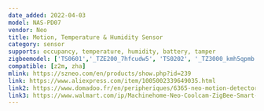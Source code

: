 ```yaml
---
date_added: 2022-04-03
model: NAS-PD07
vendor: Neo 
title: Motion, Temperature & Humidity Sensor
category: sensor
supports: occupancy, temperature, humidity, battery, tamper
zigbeemodel: ['TS0601','_TZE200_7hfcudw5', 'TS0202', '_TZ3000_kmh5qpmb']
compatible: [z2m, zha]
mlink: https://szneo.com/en/products/show.php?id=239
link: https://www.aliexpress.com/item/1005002339649035.html
link2: https://www.domadoo.fr/en/peripheriques/6365-neo-motion-detector-temperature-and-humidity-zigbee-30-tuya-power-supply-5v1a-or-2x-cr123a.html
link3: https://www.walmart.com/ip/Machinehome-Neo-Coolcam-ZigBee-Smart-Sensor-Home-Office-Warehouse-PIR-Motion-Sensor-with-Temperature-Humidity-Detection/632016715
---
```

